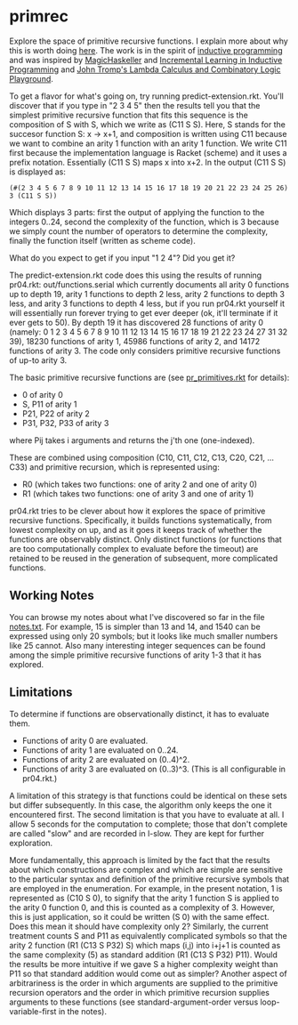 primrec
=======

Explore the space of primitive recursive functions. I explain more about why this is worth doing [here](https://github.com/mcoram/primrec/blob/master/raison%20d'e%CC%82tre.md). The work is in the spirit of [inductive programming](http://www.inductive-programming.org/) and was inspired by [MagicHaskeller](http://nautilus.cs.miyazaki-u.ac.jp/~skata/MagicHaskeller.html) and [Incremental Learning in Inductive Programming](http://www.cogsys.wiai.uni-bamberg.de/aaip09/aaip09_submissions/incremental.pdf) and [John Tromp's Lambda Calculus and Combinatory Logic Playground](http://homepages.cwi.nl/~tromp/cl/cl.html).

To get a flavor for what's going on, try running predict-extension.rkt. You'll discover that if you type in "2 3 4 5" then the results tell you that the simplest
primitive recursive function that fits this sequence is the
composition of S with S, which we write as (C11 S S). Here, S stands
for the succesor function S: x -> x+1, and composition is written
using C11 because we want to combine an arity 1 function with an arity
1 function. We write C11 first because the implementation language is
Racket (scheme) and it uses a prefix notation. Essentially (C11 S S) maps x into x+2. 
In the output (C11 S S) is displayed as:

    (#(2 3 4 5 6 7 8 9 10 11 12 13 14 15 16 17 18 19 20 21 22 23 24 25 26) 3 (C11 S S))

Which displays 3 parts: first the output of applying the function to the integers 0..24,
second the complexity of the function, which is 3 because we simply count the number of
operators to determine the complexity, finally the function itself (written as scheme code).

What do you expect to get if you input "1 2 4"? Did you get it?

The predict-extension.rkt code does this using the results of running pr04.rkt: out/functions.serial
which currently documents all arity 0 functions up to depth 19, arity 1 functions to depth 2 less,
arity 2 functions to depth 3 less, and arity 3 functions to depth 4 less, but if you run pr04.rkt yourself
it will essentially run forever trying to get ever deeper (ok, it'll terminate if it ever gets to 50).
By depth 19 it has discovered 28 functions of arity 0 (namely: 0 1 2 3 4 5 6 7 8 9 10 11 12 13 14 15 16 17 18 19 21 22 23 24 27 31 32 39), 18230 functions of arity 1, 45986 functions of arity 2, and 14172 functions of arity 3. The code only considers primitive recursive functions of up-to arity 3.

The basic primitive recursive functions are (see [pr_primitives.rkt](https://github.com/mcoram/primrec/blob/master/pr_primitives.rkt) for details):
*  0 of arity 0
*  S, P11 of arity 1
*  P21, P22 of arity 2
*  P31, P32, P33 of arity 3

where Pij takes i arguments and returns the j'th one (one-indexed).

These are combined using composition (C10, C11, C12, C13, C20, C21, ... C33) and primitive recursion,
which is represented using:
*  R0 (which takes two functions: one of arity 2 and one of arity 0)
*  R1 (which takes two functions: one of arity 3 and one of arity 1)

pr04.rkt tries to be clever about how it explores the space of primitive recursive functions. Specifically,
it builds functions systematically, from lowest complexity on up, and as it goes it keeps track of whether
the functions are observably distinct. Only distinct functions (or functions that are too computationally complex to evaluate before the timeout) are retained to be reused in the generation of
subsequent, more complicated functions.

Working Notes
-------------
You can browse my notes about what I've discovered so far in the file [notes.txt](https://github.com/mcoram/primrec/blob/master/notes.txt). For example, 15 is simpler than 13 and 14, and 1540 can be expressed using only 20 symbols; but it looks like much smaller numbers like 25 cannot. Also many interesting integer sequences can be found among the simple primitive recursive functions of arity 1-3 that it has explored.

Limitations
-----------

To determine if functions are observationally distinct, it has to evaluate them.
* Functions of arity 0 are evaluated.
* Functions of arity 1 are evaluated on 0..24.
* Functions of arity 2 are evaluated on (0..4)^2.
* Functions of arity 3 are evaluated on (0..3)^3.
(This is all configurable in pr04.rkt.)

A limitation of this strategy is that functions could be identical on these sets but differ subsequently. In this case,
the algorithm only keeps the one it encountered first. The second limitation is that you have to evaluate at all.
I allow 5 seconds for the computation to complete; those that don't complete are called "slow" and are recorded in l-slow.
They are kept for further exploration.

More fundamentally, this approach is limited by the fact that the results about which constructions are complex and which are simple are sensitive to the particular syntax and definition of the primitive recursive symbols that are employed in the enumeration. For example, in the present notation, 1 is represented as (C10 S 0), to signify that the arity 1 function S is applied to the arity 0 function 0, and this is counted as a complexity of 3. However, this is just application, so it could be written (S 0) with the same effect. Does this mean it should have complexity only 2? Similarly, the current treatment counts S and P11 as equivalently complicated symbols so that the arity 2 function (R1 (C13 S P32) S) which maps (i,j) into i+j+1 is counted as the same complexity (5) as standard addition (R1 (C13 S P32) P11). Would the results be more intuitive if we gave S a higher complexity weight than P11 so that standard addition would come out as simpler? Another aspect of arbitrariness is the order in which arguments are supplied to the primitive recursion operators and the order in which primitive recursion supplies arguments to these functions (see standard-argument-order versus loop-variable-first in the notes).